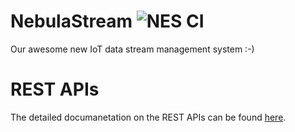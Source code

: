 # NebulaStream ![NES CI](https://github.com/nebulastream/IoTDB/workflows/NES%20CI/badge.svg)
Our awesome new IoT data stream management system :-)


# REST APIs

The detailed documanetation on the REST APIs can be found [here](src/REST/RestEndpoints.md).

